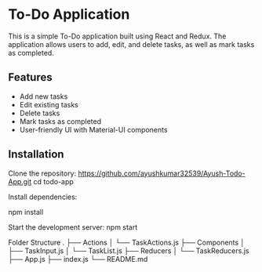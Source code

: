 # To-Do Application

This is a simple To-Do application built using React and Redux. The application allows users to add, edit, and delete tasks, as well as mark tasks as completed.

## Features

- Add new tasks
- Edit existing tasks
- Delete tasks
- Mark tasks as completed
- User-friendly UI with Material-UI components

## Installation

Clone the repository:
 https://github.com/ayushkumar32539/Ayush-Todo-App.git
cd todo-app

Install dependencies:

npm install

Start the development server:
npm start


Folder Structure
.
├── Actions
│   └── TaskActions.js
├── Components
│   ├── TaskInput.js
│   └── TaskList.js
├── Reducers
│   └── TaskReducers.js
├── App.js
├── index.js
└── README.md
